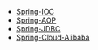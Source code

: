- [Spring-IOC](./spring/spring-ioc "Spring-IOC")
- [Spring-AOP](./spring/spring-aop "Spring-AOP")
- [Spring-JDBC](./spring/spring-jdbc "Spring-JDBC")
- [Spring-Cloud-Alibaba](./微服务/spring-cloud-alibaba)